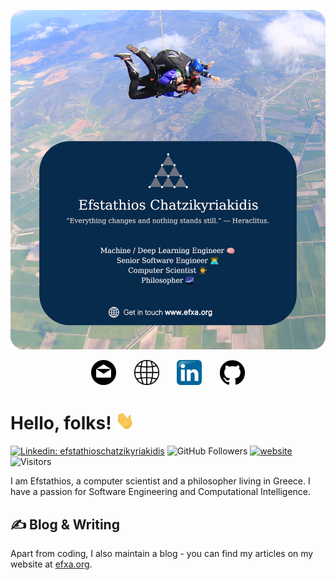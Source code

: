 [![Header](https://github.com/efstathios-chatzikyriakidis/efstathios-chatzikyriakidis/blob/main/assets/header-image.png "Header")](https://efxa.org/)

<p align="center">
  <a href= "https://efxa.org/contact/"><img height="40" src="https://github.com/efstathios-chatzikyriakidis/efstathios-chatzikyriakidis/blob/main/assets/email-icon.svg" style="margin-right: 25px;"></a>
  <a href= "https://efxa.org/"><img height="40" src="https://github.com/efstathios-chatzikyriakidis/efstathios-chatzikyriakidis/blob/main/assets/globe-icon.svg" style="margin-right: 25px;"></a>
  <a href= "https://www.linkedin.com/in/efstathioschatzikyriakidis"><img height="40" src="https://github.com/efstathios-chatzikyriakidis/efstathios-chatzikyriakidis/blob/main/assets/linkedin-icon.svg" style="margin-right: 25px;"></a>
  <a href= "https://github.com/efstathios-chatzikyriakidis"><img height="40" src="https://github.com/efstathios-chatzikyriakidis/efstathios-chatzikyriakidis/blob/main/assets/github-icon.svg"></a>
</p>

# Hello, folks! <img src="https://github.com/efstathios-chatzikyriakidis/efstathios-chatzikyriakidis/blob/main/assets/hand-wave.gif" width="30">

[![Linkedin: efstathioschatzikyriakidis](https://img.shields.io/badge/-efstathioschatzikyriakidis-blue?style=flat-square&logo=Linkedin&logoColor=white&link=https://www.linkedin.com/in/efstathioschatzikyriakidis/)](https://www.linkedin.com/in/efstathioschatzikyriakidis/)
![GitHub Followers](https://img.shields.io/github/followers/efstathios-chatzikyriakidis?label=Follow&style=social)
[![website](https://img.shields.io/badge/Website-46a2f1.svg?&style=flat-square&logo=Google-Chrome&logoColor=white&link=https://efxa.org/)](https://efxa.org/)
![Visitors](https://visitor-badge.glitch.me/badge?page_id=efstathios.chatzikyriakidis.github)

I am Efstathios, a computer scientist and a philosopher living in Greece. I have a passion for Software Engineering and Computational Intelligence.

## &#x270d; Blog & Writing

Apart from coding, I also maintain a blog - you can find my articles on my website at [efxa.org](https://efxa.org/).

<!--
Here are some ideas to get you started:

- 🔭 I’m currently working on ...
- 🌱 I’m currently learning ...
- 👯 I’m looking to collaborate on ...
- 🤔 I’m looking for help with ...
- 💬 Ask me about ...
- 📫 How to reach me: ...
- 😄 Pronouns: ...
- ⚡ Fun fact: ...
-->
